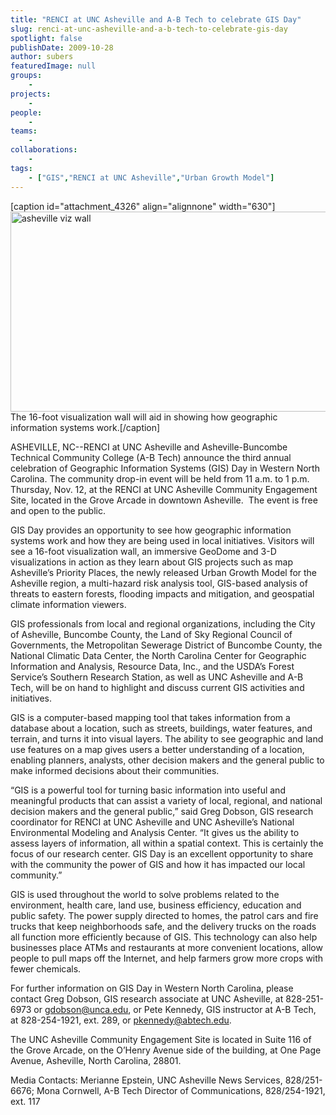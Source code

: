 ```yaml
---
title: "RENCI at UNC Asheville and A-B Tech to celebrate GIS Day"
slug: renci-at-unc-asheville-and-a-b-tech-to-celebrate-gis-day
spotlight: false
publishDate: 2009-10-28
author: subers
featuredImage: null
groups:
    - 
projects:
    - 
people:
    - 
teams: 
    - 
collaborations:
    - 
tags:
    - ["GIS","RENCI at UNC Asheville","Urban Growth Model"]
---
```

[caption id="attachment_4326" align="alignnone" width="630"]<a href="https://www.renci.org/wp-content/uploads/2009/10/asheville-story.jpg"><img class="wp-image-4326 size-full" title="asheville-story" src="https://www.renci.org/wp-content/uploads/2009/10/asheville-story.jpg" alt="asheville viz wall" width="630" height="320" /></a> The 16-foot visualization wall will aid in showing how geographic information systems work.[/caption]

ASHEVILLE, NC--RENCI at UNC Asheville and Asheville-Buncombe Technical Community College (A-B Tech) announce the third annual celebration of Geographic Information Systems (GIS) Day in Western North Carolina. The community drop-in event will be held from 11 a.m. to 1 p.m. Thursday, Nov. 12, at the RENCI at UNC Asheville Community Engagement Site, located in the Grove Arcade in downtown Asheville.  The event is free and open to the public.

<!--more-->

GIS Day provides an opportunity to see how geographic information systems work and how they are being used in local initiatives. Visitors will see a 16-foot visualization wall, an immersive GeoDome and 3-D visualizations in action as they learn about GIS projects such as map Asheville’s Priority Places, the newly released Urban Growth Model for the Asheville region, a multi-hazard risk analysis tool, GIS-based analysis of threats to eastern forests, flooding impacts and mitigation, and geospatial climate information viewers.

GIS professionals from local and regional organizations, including the City of Asheville, Buncombe County, the Land of Sky Regional Council of Governments, the Metropolitan Sewerage District of Buncombe County, the National Climatic Data Center, the North Carolina Center for Geographic Information and Analysis, Resource Data, Inc., and the USDA’s Forest Service’s Southern Research Station, as well as UNC Asheville and A-B Tech, will be on hand to highlight and discuss current GIS activities and initiatives.

GIS is a computer-based mapping tool that takes information from a database about a location, such as streets, buildings, water features, and terrain, and turns it into visual layers. The ability to see geographic and land use features on a map gives users a better understanding of a location, enabling planners, analysts, other decision makers and the general public to make informed decisions about their communities.

“GIS is a powerful tool for turning basic information into useful and meaningful products that can assist a variety of local, regional, and national decision makers and the general public,” said Greg Dobson, GIS research coordinator for RENCI at UNC Asheville and UNC Asheville’s National Environmental Modeling and Analysis Center. “It gives us the ability to assess layers of information, all within a spatial context. This is certainly the focus of our research center. GIS Day is an excellent opportunity to share with the community the power of GIS and how it has impacted our local community.”

GIS is used throughout the world to solve problems related to the environment, health care, land use, business efficiency, education and public safety. The power supply directed to homes, the patrol cars and fire trucks that keep neighborhoods safe, and the delivery trucks on the roads all function more efficiently because of GIS. This technology can also help businesses place ATMs and restaurants at more convenient locations, allow people to pull maps off the Internet, and help farmers grow more crops with fewer chemicals.

For further information on GIS Day in Western North Carolina, please contact Greg Dobson, GIS research associate at UNC Asheville, at 828-251-6973 or gdobson@unca.edu, or Pete Kennedy, GIS instructor at A-B Tech, at 828-254-1921, ext. 289, or pkennedy@abtech.edu.

The UNC Asheville Community Engagement Site is located in Suite 116 of the Grove Arcade, on the O’Henry Avenue side of the building, at One Page Avenue, Asheville, North Carolina, 28801.

<span class="head2">Media Contacts: </span>
Merianne Epstein, UNC Asheville News Services, 828/251-6676;
Mona Cornwell, A-B Tech Director of Communications, 828/254-1921, ext. 117
